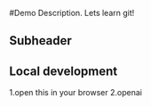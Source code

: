 #Demo
Description.
Lets learn git!
## Subheader

## Local development

1.open this in your browser
2.openai
